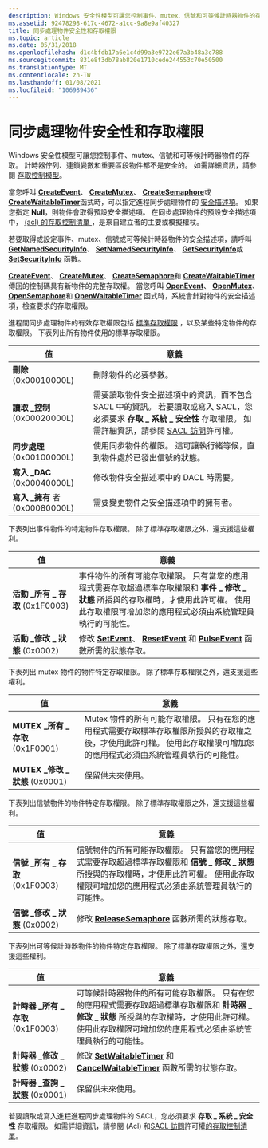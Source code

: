 ```yaml
---
description: Windows 安全性模型可讓您控制事件、mutex、信號和可等候計時器物件的存取。 計時器佇列、連鎖變數和重要區段物件都不是安全的。 如需詳細資訊，請參閱 Access-Control 模型。
ms.assetid: 92478298-617c-4672-a1cc-9a8e9af40327
title: 同步處理物件安全性和存取權限
ms.topic: article
ms.date: 05/31/2018
ms.openlocfilehash: d1c4bfdb17a6e1c4d99a3e9722e67a3b48a3c788
ms.sourcegitcommit: 831e8f3db78ab820e1710cede244553c70e50500
ms.translationtype: MT
ms.contentlocale: zh-TW
ms.lasthandoff: 01/08/2021
ms.locfileid: "106989436"
---
```

# <a name="synchronization-object-security-and-access-rights"></a>同步處理物件安全性和存取權限

Windows 安全性模型可讓您控制事件、mutex、信號和可等候計時器物件的存取。 計時器佇列、連鎖變數和重要區段物件都不是安全的。 如需詳細資訊，請參閱 [存取控制模型](../secauthz/access-control-model.md)。

當您呼叫 [**CreateEvent**](/windows/win32/api/synchapi/nf-synchapi-createeventa)、 [**CreateMutex**](/windows/win32/api/synchapi/nf-synchapi-createmutexa)、 [**CreateSemaphore**](/windows/desktop/api/WinBase/nf-winbase-createsemaphorea)或 [**CreateWaitableTimer**](/windows/win32/api/synchapi/nf-synchapi-createwaitabletimerw)函式時，可以指定進程同步處理物件的 [安全描述項](../secauthz/security-descriptors.md)。 如果您指定 **Null**，則物件會取得預設安全描述項。 在同步處理物件的預設安全描述項中， [ (acl) 的存取控制清單 ](../secauthz/access-control-lists.md) ，是來自建立者的主要或模擬權杖。

若要取得或設定事件、mutex、信號或可等候計時器物件的安全描述項，請呼叫 [**GetNamedSecurityInfo**](/windows/win32/api/aclapi/nf-aclapi-getnamedsecurityinfoa)、 [**SetNamedSecurityInfo**](/windows/win32/api/aclapi/nf-aclapi-setnamedsecurityinfoa)、 [**GetSecurityInfo**](/windows/win32/api/aclapi/nf-aclapi-getsecurityinfo)或 [**SetSecurityInfo**](/windows/win32/api/aclapi/nf-aclapi-setsecurityinfo) 函數。

[**CreateEvent**](/windows/win32/api/synchapi/nf-synchapi-createeventa)、 [**CreateMutex**](/windows/win32/api/synchapi/nf-synchapi-createmutexa)、 [**CreateSemaphore**](/windows/desktop/api/WinBase/nf-winbase-createsemaphorea)和 [**CreateWaitableTimer**](/windows/win32/api/synchapi/nf-synchapi-createwaitabletimerw)傳回的控制碼具有新物件的完整存取權。 當您呼叫 [**OpenEvent**](/windows/win32/api/synchapi/nf-synchapi-openeventa)、 [**OpenMutex**](/windows/win32/api/synchapi/nf-synchapi-openmutexw)、 [**OpenSemaphore**](/windows/win32/api/synchapi/nf-synchapi-opensemaphorew)和 [**OpenWaitableTimer**](/windows/win32/api/synchapi/nf-synchapi-openwaitabletimerw) 函式時，系統會針對物件的安全描述項，檢查要求的存取權限。

進程間同步處理物件的有效存取權限包括 [標準存取權限](../secauthz/standard-access-rights.md) ，以及某些特定物件的存取權限。 下表列出所有物件使用的標準存取權限。

| 值                           | 意義                                                                                                                                                                                                                                                                                  |
|---------------------------------|------------------------------------------------------------------------------------------------------------------------------------------------------------------------------------------------------------------------------------------------------------------------------------------|
| **刪除** (0x00010000L)         | 刪除物件的必要參數。                                                                                                                                                                                                                                                           |
| **讀取 \_控制** (0x00020000L)  | 需要讀取物件安全描述項中的資訊，而不包含 SACL 中的資訊。 若要讀取或寫入 SACL，您必須要求 **存取 \_ 系統 \_ 安全性** 存取權限。 如需詳細資訊，請參閱 [SACL 訪問](../secauthz/sacl-access-right.md)許可權。 |
| **同步處理** (0x00100000L)    | 使用同步物件的權限。 這可讓執行緒等候，直到物件處於已發出信號的狀態。                                                                                                                                                                |
| **寫入 \_DAC** (0x00040000L)     | 修改物件安全描述項中的 DACL 時需要。                                                                                                                                                                                                                   |
| **寫入 \_擁有** 者 (0x00080000L)   | 需要變更物件之安全描述項中的擁有者。                                                                                                                                                                                                                  |



 

下表列出事件物件的特定物件存取權限。 除了標準存取權限之外，還支援這些權利。



| 值                             | 意義                                                                                                                                                                                                                                                                                          |
|-----------------------------------|--------------------------------------------------------------------------------------------------------------------------------------------------------------------------------------------------------------------------------------------------------------------------------------------------|
| **活動 \_所有 \_ 存取** (0x1F0003)  | 事件物件的所有可能存取權限。 只有當您的應用程式需要存取超過標準存取權限和 **事件 \_ 修改 \_ 狀態** 所授與的存取權時，才使用此許可權。 使用此存取權限可增加您的應用程式必須由系統管理員執行的可能性。 |
| **活動 \_修改 \_ 狀態** (0x0002)  | 修改 [**SetEvent**](/windows/win32/api/synchapi/nf-synchapi-setevent)、 [**ResetEvent**](/windows/win32/api/synchapi/nf-synchapi-resetevent) 和 [**PulseEvent**](/windows/desktop/api/WinBase/nf-winbase-pulseevent) 函數所需的狀態存取。                                                                                                                                    |



 

下表列出 mutex 物件的物件特定存取權限。 除了標準存取權限之外，還支援這些權利。



| 值                             | 意義                                                                                                                                                                                                                                                            |
|-----------------------------------|--------------------------------------------------------------------------------------------------------------------------------------------------------------------------------------------------------------------------------------------------------------------|
| **MUTEX \_所有 \_ 存取** (0x1F0001)  | Mutex 物件的所有可能存取權限。 只有在您的應用程式需要存取標準存取權限所授與的存取權之後，才使用此許可權。 使用此存取權限可增加您的應用程式必須由系統管理員執行的可能性。 |
| **MUTEX \_修改 \_ 狀態** (0x0001)  | 保留供未來使用。                                                                                                                                                                                                                                           |



 

下表列出信號物件的物件特定存取權限。 除了標準存取權限之外，還支援這些權利。



| 值                                 | 意義                                                                                                                                                                                                                                                                                                 |
|---------------------------------------|---------------------------------------------------------------------------------------------------------------------------------------------------------------------------------------------------------------------------------------------------------------------------------------------------------|
| **信號 \_所有 \_ 存取** (0x1F0003)  | 信號物件的所有可能存取權限。 只有當您的應用程式需要存取超過標準存取權限和 **信號 \_ 修改 \_ 狀態** 所授與的存取權時，才使用此許可權。 使用此存取權限可增加您的應用程式必須由系統管理員執行的可能性。 |
| **信號 \_修改 \_ 狀態** (0x0002)  | 修改 [**ReleaseSemaphore**](/windows/win32/api/synchapi/nf-synchapi-releasesemaphore) 函數所需的狀態存取。                                                                                                                                                                                                   |



 

下表列出可等候計時器物件的物件特定存取權限。 除了標準存取權限之外，還支援這些權利。



| 值                             | 意義                                                                                                                                                                                                                                                                                                  |
|-----------------------------------|----------------------------------------------------------------------------------------------------------------------------------------------------------------------------------------------------------------------------------------------------------------------------------------------------------|
| **計時器 \_所有 \_ 存取** (0x1F0003)  | 可等候計時器物件的所有可能存取權限。 只有在您的應用程式需要存取超過標準存取權限和 **計時器 \_ 修改 \_ 狀態** 所授與的存取權時，才使用此許可權。 使用此存取權限可增加您的應用程式必須由系統管理員執行的可能性。 |
| **計時器 \_修改 \_ 狀態** (0x0002)  | 修改 [**SetWaitableTimer**](/windows/win32/api/synchapi/nf-synchapi-setwaitabletimer) 和 [**CancelWaitableTimer**](/windows/win32/api/synchapi/nf-synchapi-cancelwaitabletimer) 函數所需的狀態存取。                                                                                                                                            |
| **計時器 \_查詢 \_ 狀態** (0x0001)   | 保留供未來使用。                                                                                                                                                                                                                                                                                 |



 

若要讀取或寫入進程進程同步處理物件的 SACL，您必須要求 **存取 \_ 系統 \_ 安全性** 存取權限。 如需詳細資訊，請參閱 (Acl) 和[SACL 訪問](../secauthz/sacl-access-right.md)許可權[的存取控制清單](../secauthz/access-control-lists.md)。

 

 
